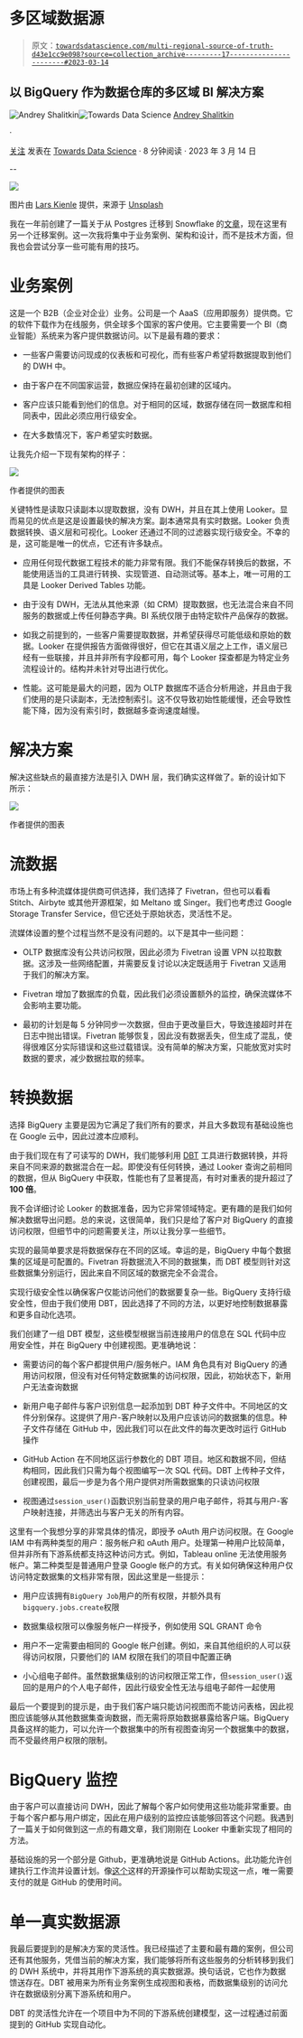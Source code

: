 # 多区域数据源

> 原文：[`towardsdatascience.com/multi-regional-source-of-truth-d43e1cc9e098?source=collection_archive---------17-----------------------#2023-03-14`](https://towardsdatascience.com/multi-regional-source-of-truth-d43e1cc9e098?source=collection_archive---------17-----------------------#2023-03-14)

## 以 BigQuery 作为数据仓库的多区域 BI 解决方案

[](https://medium.com/@andrey.shalitkin_96428?source=post_page-----d43e1cc9e098--------------------------------)![Andrey Shalitkin](https://medium.com/@andrey.shalitkin_96428?source=post_page-----d43e1cc9e098--------------------------------)[](https://towardsdatascience.com/?source=post_page-----d43e1cc9e098--------------------------------)![Towards Data Science](https://towardsdatascience.com/?source=post_page-----d43e1cc9e098--------------------------------) [Andrey Shalitkin](https://medium.com/@andrey.shalitkin_96428?source=post_page-----d43e1cc9e098--------------------------------)

·

[关注](https://medium.com/m/signin?actionUrl=https%3A%2F%2Fmedium.com%2F_%2Fsubscribe%2Fuser%2F4657f2001666&operation=register&redirect=https%3A%2F%2Ftowardsdatascience.com%2Fmulti-regional-source-of-truth-d43e1cc9e098&user=Andrey+Shalitkin&userId=4657f2001666&source=post_page-4657f2001666----d43e1cc9e098---------------------post_header-----------) 发表在 [Towards Data Science](https://towardsdatascience.com/?source=post_page-----d43e1cc9e098--------------------------------) · 8 分钟阅读 · 2023 年 3 月 14 日[](https://medium.com/m/signin?actionUrl=https%3A%2F%2Fmedium.com%2F_%2Fvote%2Ftowards-data-science%2Fd43e1cc9e098&operation=register&redirect=https%3A%2F%2Ftowardsdatascience.com%2Fmulti-regional-source-of-truth-d43e1cc9e098&user=Andrey+Shalitkin&userId=4657f2001666&source=-----d43e1cc9e098---------------------clap_footer-----------)

--

[](https://medium.com/m/signin?actionUrl=https%3A%2F%2Fmedium.com%2F_%2Fbookmark%2Fp%2Fd43e1cc9e098&operation=register&redirect=https%3A%2F%2Ftowardsdatascience.com%2Fmulti-regional-source-of-truth-d43e1cc9e098&source=-----d43e1cc9e098---------------------bookmark_footer-----------)![](img/42968a7b091c74dfaa9535ffb32908ed.png)

图片由 [Lars Kienle](https://unsplash.com/@larskienle) 提供，来源于 [Unsplash](https://unsplash.com/)

我在一年前创建了一篇关于从 Postgres 迁移到 Snowflake 的[文章](https://medium.com/towards-data-science/from-postgres-to-snowflake-f4b403548066)，现在这里有另一个迁移案例。这一次我将集中于业务案例、架构和设计，而不是技术方面，但我也会尝试分享一些可能有用的技巧。

# 业务案例

这是一个 B2B（企业对企业）业务。公司是一个 AaaS（应用即服务）提供商。它的软件下载作为在线服务，供全球多个国家的客户使用。它主要需要一个 BI（商业智能）系统来为客户提供数据访问。以下是最有趣的要求：

+   一些客户需要访问现成的仪表板和可视化，而有些客户希望将数据提取到他们的 DWH 中。

+   由于客户在不同国家运营，数据应保持在最初创建的区域内。

+   客户应该只能看到他们的信息。对于相同的区域，数据存储在同一数据库和相同表中，因此必须应用行级安全。

+   在大多数情况下，客户希望实时数据。

让我先介绍一下现有架构的样子：

![](img/ec35a451a03a0e19db61f8ec82aa554f.png)

作者提供的图表

关键特性是读取只读副本以提取数据，没有 DWH，并且在其上使用 Looker。显而易见的优点是这是设置最快的解决方案。副本通常具有实时数据。Looker 负责数据转换、语义层和可视化。Looker 还通过不同的过滤器实现行级安全。不幸的是，这可能是唯一的优点，它还有许多缺点。

+   应用任何现代数据工程技术的能力非常有限。我们不能保存转换后的数据，不能使用适当的工具进行转换、实现管道、自动测试等。基本上，唯一可用的工具是 Looker Derived Tables 功能。

+   由于没有 DWH，无法从其他来源（如 CRM）提取数据，也无法混合来自不同服务的数据或上传任何静态字典。BI 系统仅限于由特定软件产品保存的数据。

+   如我之前提到的，一些客户需要提取数据，并希望获得尽可能低级和原始的数据。Looker 在提供报告方面做得很好，但它在其语义层之上工作，语义层已经有一些联接，并且并非所有字段都可用，每个 Looker 探查都是为特定业务流程设计的。结构并未针对导出进行优化。

+   性能。这可能是最大的问题，因为 OLTP 数据库不适合分析用途，并且由于我们使用的是只读副本，无法控制索引。这不仅导致初始性能缓慢，还会导致性能下降，因为没有索引时，数据越多查询速度越慢。

# 解决方案

解决这些缺点的最直接方法是引入 DWH 层，我们确实这样做了。新的设计如下所示：

![](img/83eda77d9e064e6783c2ad9cb17a746b.png)

作者提供的图表

# 流数据

市场上有多种流媒体提供商可供选择，我们选择了 Fivetran，但也可以看看 Stitch、Airbyte 或其他开源框架，如 Meltano 或 Singer。我们也考虑过 Google Storage Transfer Service，但它还处于原始状态，灵活性不足。

流媒体设置的整个过程当然不是没有问题的。以下是其中一些问题：

+   OLTP 数据库没有公共访问权限，因此必须为 Fivetran 设置 VPN 以拉取数据。这涉及一些网络配置，并需要反复讨论以决定既适用于 Fivetran 又适用于我们的解决方案。

+   Fivetran 增加了数据库的负载，因此我们必须设置额外的监控，确保流媒体不会影响主要功能。

+   最初的计划是每 5 分钟同步一次数据，但由于更改量巨大，导致连接超时并在日志中抛出错误。Fivetran 能够恢复，因此没有数据丢失，但生成了混乱，使得很难区分实际错误和这些过载错误。没有简单的解决方案，只能放宽对实时数据的要求，减少数据拉取的频率。

# 转换数据

选择 BigQuery 主要是因为它满足了我们所有的要求，并且大多数现有基础设施也在 Google 云中，因此过渡本应顺利。

由于我们现在有了可读写的 DWH，我们能够利用 [DBT](https://www.getdbt.com/) 工具进行数据转换，并将来自不同来源的数据混合在一起。即使没有任何转换，通过 Looker 查询之前相同的数据，但从 BigQuery 中获取，性能也有了显著提高，有时对重表的提升超过了**100 倍**。

我不会详细讨论 Looker 的数据准备，因为它非常领域特定。更有趣的是我们如何解决数据导出问题。总的来说，这很简单，我们只是给了客户对 BigQuery 的直接访问权限，但细节中的问题需要关注，所以让我分享一些细节。

实现的最简单要求是将数据保存在不同的区域。幸运的是，BigQuery 中每个数据集的区域是可配置的。Fivetran 将数据流入不同的数据集，而 DBT 模型则针对这些数据集分别运行，因此来自不同区域的数据完全不会混合。

实现行级安全性以确保客户仅能访问他们的数据要复杂一些。BigQuery 支持行级安全性，但由于我们使用 DBT，因此选择了不同的方法，以更好地控制数据暴露和更多自动化选项。

我们创建了一组 DBT 模型，这些模型根据当前连接用户的信息在 SQL 代码中应用安全性，并在 BigQuery 中创建视图。更准确地说：

+   需要访问的每个客户都提供用户/服务帐户。IAM 角色具有对 BigQuery 的通用访问权限，但没有对任何特定数据集的访问权限，因此，初始状态下，新用户无法查询数据

+   新用户电子邮件与客户识别信息一起添加到 DBT 种子文件中。不同地区的文件分别保存。这提供了用户-客户映射以及用户应该访问的数据集的信息。种子文件存储在 GitHub 中，因此我们可以在此文件的每次更改时运行 GitHub 操作

+   GitHub Action 在不同地区运行参数化的 DBT 项目。地区和数据不同，但结构相同，因此我们只需为每个视图编写一次 SQL 代码。DBT 上传种子文件，创建视图，最后一步是为各个用户提供对所需数据集的只读访问权限

+   视图通过`session_user()`函数识别当前登录的用户电子邮件，将其与用户-客户映射连接，并筛选出与客户无关的所有内容。

这里有一个我想分享的非常具体的情况，即授予 oAuth 用户访问权限。在 Google IAM 中有两种类型的用户：服务帐户和 oAuth 用户。处理第一种用户比较简单，但并非所有下游系统都支持这种访问方式。例如，Tableau online 无法使用服务帐户。第二种类型是普通用户登录 Google 帐户的方式。有关如何确保这种用户仅访问特定数据集的文档非常有限，因此这里是一些提示：

+   用户应该拥有`BigQuery Job`用户的所有权限，并额外具有`bigquery.jobs.create`权限

+   数据集级权限可以像服务帐户一样授予，例如使用 SQL GRANT 命令

+   用户不一定需要由相同的 Google 帐户创建。例如，来自其他组织的人可以获得访问权限，只要他们的 IAM 权限在我们的项目中配置正确

+   小心组电子邮件。虽然数据集级别的访问权限正常工作，但`session_user()`返回的是用户的个人电子邮件，因此行级安全性无法与组电子邮件一起使用

最后一个要提到的提示是，由于我们客户端只能访问视图而不能访问表格，因此视图应该能够从其他数据集查询数据，而无需将原始数据暴露给客户端。BigQuery 具备这样的能力，可以允许一个数据集中的所有视图查询另一个数据集中的数据，而不受最终用户权限的限制。

# BigQuery 监控

由于客户可以直接访问 DWH，因此了解每个客户如何使用这些功能非常重要。由于每个客户都与用户绑定，因此在用户级别的监控应该能够回答这个问题。我遇到了一篇关于如何做到这一点的有趣文章，我们刚刚在 Looker 中重新实现了相同的方法。

基础设施的另一个部分是 Github，更准确地说是 GitHub Actions。此功能允许创建执行工作流并设置计划。像[这个](https://github.com/marketplace/actions/dbt-action)这样的开源操作可以帮助实现这一点，唯一需要支付的就是 GitHub 的使用时间。

# 单一真实数据源

我最后要提到的是解决方案的灵活性。我已经描述了主要和最有趣的案例，但公司还有其他服务，凭借当前的解决方案，我们能够将所有这些服务的分析转移到我们的 DWH 系统中，并将其用作下游系统的真实数据源。换句话说，它也作为数据馈送存在。DBT 被用来为所有业务案例生成视图和表格，而数据集级别的访问允许在数据级别分离下游系统和用户。

DBT 的灵活性允许在一个项目中为不同的下游系统创建模型，这一过程通过前面提到的 GitHub 实现自动化。

